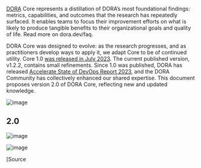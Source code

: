 [DORA](https://dora.dev/research) Core represents a distillation of DORA’s most foundational findings: metrics, capabilities, and outcomes that the research has repeatedly surfaced. It enables teams to focus their improvement efforts on what is likely to produce tangible benefits to their organizational goals and quality of life. Read more on dora.dev/faq.

DORA Core was designed to evolve: as the research progresses, and as practitioners develop ways to apply it, we adapt Core to be of continued utility.
Core 1.0 [was released in July 2023](https://github.com/dora-team/dora.dev/blob/main/hugo/assets/core/README.md). The current published version, v1.2.2, contains small refinements.
Since 1.0 was published, DORA has released [Accelerate State of DevOps Report 2023](http://dora.dev/dora-report-2023), and the DORA Community has collectively enhanced our shared expertise. This document proposes version 2.0 of DORA Core, reflecting new and updated knowledge.

![image](https://github.com/AdyKalra/technolgytrends/assets/8856857/0dea885a-3372-4753-befc-0eb13017b91c)

## 2.0

![image](https://github.com/AdyKalra/technolgytrends/assets/8856857/43bba81d-d9d3-4e00-b214-4f544e23919f)

![image](https://github.com/AdyKalra/technolgytrends/assets/8856857/7c535936-6bd0-4627-8c3a-0abf243b6328)


[Source[](https://docs.google.com/presentation/d/1sPt1ItTkGiPNbTx6rjKWW5tEHKYk9dAXffkkZ2R-xSU/edit#slide=id.g1f7ccbd4f70_0_125)
